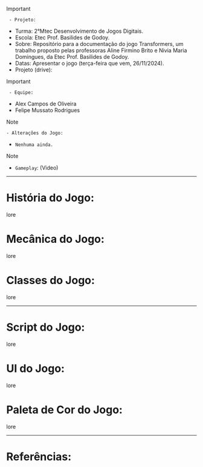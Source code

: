 >[!Important]
 > ` - Projeto:`
>- Turma: 2°Mtec Desenvolvimento de Jogos Digitais.
>- Escola: Etec Prof. Basilides de Godoy.
>- Sobre: Repositório para a documentação do jogo Transformers, um trabalho proposto pelas professoras Aline Firmino Brito e Nivia Maria Domingues, da Etec Prof. Basilides de Godoy.
>- Datas: Apresentar o jogo (terça-feira que vem, 26/11/2024).
>- Projeto (drive): 

>[!Important]
 > ` - Equipe:`
>- Alex Campos de Oliveira
>- Felipe Mussato Rodrigues

> [!NOTE]
 > `- Alterações do Jogo:`
 >- `Nenhuma ainda.`

> [!NOTE]
>- `Gameplay`:
(Video)
_________________________________________________________________

# História do Jogo:
lore
<br>

# Mecânica do Jogo:
lore
<br>

# Classes do Jogo:
lore
<br>


_________________________________________________________________

# Script do Jogo:
lore
<br>

# UI do Jogo:
lore
<br>

# Paleta de Cor do Jogo:
lore
<br>

_________________________________________________________________

# Referências:
